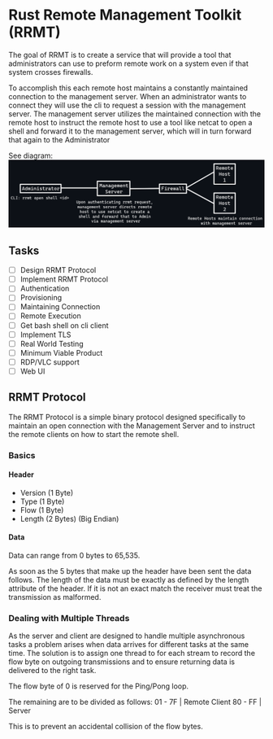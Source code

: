 # Rust Remote Management Toolkit (RRMT)

The goal of RRMT is to create a service that will provide a tool that
administrators can use to preform remote work on a system even if
that system crosses firewalls.

To accomplish this each remote host maintains a constantly maintained
connection to the management server. When an administrator wants to connect
they will use the cli to request a session with the management server.
The management server utilizes the maintained connection with the remote host to instruct the remote host
to use a tool like netcat to open a shell and forward it to the
management server, which will in turn forward that again to the Administrator

See diagram:  
![System Diagram](static/diagram.png?)

## Tasks

- [ ] Design RRMT Protocol
- [ ] Implement RRMT Protocol
- [ ] Authentication
- [ ] Provisioning
- [ ] Maintaining Connection
- [ ] Remote Execution
- [ ] Get bash shell on cli client
- [ ] Implement TLS
- [ ] Real World Testing
- [ ] Minimum Viable Product
- [ ] RDP/VLC support
- [ ] Web UI

## RRMT Protocol

The RRMT Protocol is a simple binary protocol designed specifically to maintain
an open connection with the Management Server and to instruct the remote clients
on how to start the remote shell.

### Basics

#### Header

- Version (1 Byte)
- Type (1 Byte)
- Flow (1 Byte)
- Length (2 Bytes) (Big Endian)

#### Data

Data can range from 0 bytes to 65,535. 

As soon as the 5 bytes that make up the header have been sent the data follows. The length of the data must be exactly as
defined by the length attribute of the header. If it is not an exact match the receiver must treat the transmission as 
malformed.

### Dealing with Multiple Threads
As the server and client are designed to handle multiple asynchronous tasks a problem arises when data arrives for different
tasks at the same time. The solution is to assign one thread to for each stream to record the flow byte on outgoing
transmissions and to ensure returning data is delivered to the right task.

The flow byte of 0 is reserved for the Ping/Pong loop.

The remaining are to be divided as follows:
01 - 7F | Remote Client
80 - FF | Server

This is to prevent an accidental collision of the flow bytes.